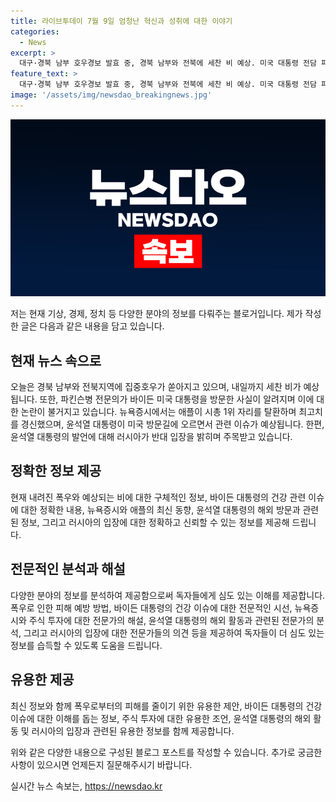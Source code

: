 ```yaml
---
title: 라이브투데이 7월 9일 엄청난 혁신과 성취에 대한 이야기
categories:
  - News
excerpt: >
  대구·경북 남부 호우경보 발효 중, 경북 남부와 전북에 세찬 비 예상. 미국 대통령 전담 파킨슨병 전문의 백악관 방문 논란. 뉴욕증시 최고치 경신, 애플 시총 1위 탈환. 윤대통령, 미국 방문 중 해병대원 특검법 재의요구권 행사 예정. 러시아, 윤대통령 발언에 남북 중 결정 발언에 동의 않는다 밝혀.
feature_text: >
  대구·경북 남부 호우경보 발효 중, 경북 남부와 전북에 세찬 비 예상. 미국 대통령 전담 파킨슨병 전문의 백악관 방문 논란. 뉴욕증시 최고치 경신, 애플 시총 1위 탈환. 윤대통령, 미국 방문 중 해병대원 특검법 재의요구권 행사 예정. 러시아, 윤대통령 발언에 남북 중 결정 발언에 동의 않는다 밝혀.
image: '/assets/img/newsdao_breakingnews.jpg'
---
```


<p><img src="/assets/img/newsdao_breakingnews.jpg" alt="flaretime 속보" /></p>

<p>저는 현재 기상, 경제, 정치 등 다양한 분야의 정보를 다뤄주는 블로거입니다. 제가 작성한 글은 다음과 같은 내용을 담고 있습니다.</p>

<h2 data-ke-size="size26">현재 뉴스 속으로</h2>

<p data-ke-size="size16">오늘은 경북 남부와 전북지역에 집중호우가 쏟아지고 있으며, 내일까지 세찬 비가 예상됩니다. 또한, 파킨슨병 전문의가 바이든 미국 대통령을 방문한 사실이 알려지며 이에 대한 논란이 불거지고 있습니다. 뉴욕증시에서는 애플이 시총 1위 자리를 탈환하며 최고치를 경신했으며, 윤석열 대통령이 미국 방문길에 오르면서 관련 이슈가 예상됩니다. 한편, 윤석열 대통령의 발언에 대해 러시아가 반대 입장을 밝히며 주목받고 있습니다.</p>

<h2 data-ke-size="size26">정확한 정보 제공</h2>

<p data-ke-size="size16">현재 내려진 폭우와 예상되는 비에 대한 구체적인 정보, 바이든 대통령의 건강 관련 이슈에 대한 정확한 내용, 뉴욕증시와 애플의 최신 동향, 윤석열 대통령의 해외 방문과 관련된 정보, 그리고 러시아의 입장에 대한 정확하고 신뢰할 수 있는 정보를 제공해 드립니다.</p>

<h2 data-ke-size="size26">전문적인 분석과 해설</h2>

<p data-ke-size="size16">다양한 분야의 정보를 분석하여 제공함으로써 독자들에게 심도 있는 이해를 제공합니다. 폭우로 인한 피해 예방 방법, 바이든 대통령의 건강 이슈에 대한 전문적인 시선, 뉴욕증시와 주식 투자에 대한 전문가의 해설, 윤석열 대통령의 해외 활동과 관련된 전문가의 분석, 그리고 러시아의 입장에 대한 전문가들의 의견 등을 제공하여 독자들이 더 심도 있는 정보를 습득할 수 있도록 도움을 드립니다.</p>

<h2 data-ke-size="size26">유용한 제공</h2>

<p data-ke-size="size16">최신 정보와 함께 폭우로부터의 피해를 줄이기 위한 유용한 제안, 바이든 대통령의 건강 이슈에 대한 이해를 돕는 정보, 주식 투자에 대한 유용한 조언, 윤석열 대통령의 해외 활동 및 러시아의 입장과 관련된 유용한 정보를 함께 제공합니다.</p>

<p>위와 같은 다양한 내용으로 구성된 블로그 포스트를 작성할 수 있습니다. 추가로 궁금한 사항이 있으시면 언제든지 질문해주시기 바랍니다.</p>
실시간 뉴스 속보는, <a href="https://newsdao.kr" rel="dofollow">https://newsdao.kr</a>


